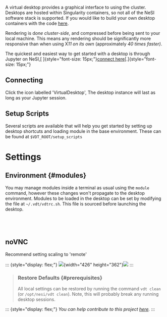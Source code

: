 A virtual desktop provides a graphical interface to using the cluster.
Desktops are hosted within Singularity containers, so not all of the
NeSI software stack is supported. If you would like to build your own
desktop containers with the code
[here](https://github.com/nesi/nesi-singularity-recipes).

Rendering is d<dfn class="dictionary-of-numbers">one cluster-side</dfn>,
and compressed before being sent to your local machine. This means any
rendering should be significantly more responsive than when using
X<dfn class="dictionary-of-numbers">11 on its own </dfn>(approximately
<dfn class="dictionary-of-numbers">40 times faster)</dfn>.

The quickest and easiest way to get started with a desktop is through
Jupyter on NeSI,[ ]{style="font-size: 15px;"}[connect
here](https://jupyter.nesi.org.nz/)[.]{style="font-size: 15px;"}

## Connecting

Click the icon labelled \'VirtualDesktop\', The desktop instance will
last as long as your Jupyter session.

## Setup Scripts

Several scripts are available that will help you get started by setting
up desktop shortcuts and loading module in the base environment. These
can be found at `$VDT_ROOT/setup_scripts`

# Settings

## Environment {#modules}

You may manage modules inside a terminal as usual using the `module`
command, however these changes won\'t propagate to the desktop
environment. Modules to be loaded in the desktop can be set by modifying
the file at `~/.vdt/vdtrc.sh`. This file is sourced before launching the
desktop.

##  

## noVNC

Recommend setting scaling to \'remote\'

::: {style="display: flex;"}
![](https://support.nesi.org.nz/hc/article_attachments/360004678036/fig1.svg){width="426"
height="362"}![](https://support.nesi.org.nz/hc/article_attachments/360005192376/VirtualScaling.png)
:::

> ### Restore Defaults {#prerequisites}
>
> All local settings can be restored by running the command `vdt clean`
> (or `/opt/nesi/vdt clean`). Note, this will probably break any running
> desktop sessions.

::: {style="display: flex;"}
*You can help contribute to this
project [here](https://github.com/nesi/nesi-virtual-desktops/projects/1).*
:::

<!--
<table style="height:190px;width:722px;display:none">
  <tbody>
    <tr>
      <td style="width:47px">&nbsp;Desktop</td>
      <td style="width:272.122px">&nbsp;command</td>
      <td style="width:143.878px">Working</td>
      <td style="width:138px">OS</td>
      <td style="width:62px">Desktop</td>
    </tr>
    <tr>
      <td style="width:47px">eng_dev</td>
      <td style="width:272.122px">
        <code>/opt/nesi/vdt/run&nbsp;eng_dev &lt;port&gt;</code>
      </td>
      <td style="width:143.878px">
        <p>
          ABAQUS<br>
          ANSYS<br>
          MATLAB<br>
          COMSOL
        </p>
      </td>
      <td style="width:138px">Centos7</td>
      <td style="width:62px">xfce</td>
    </tr>
    <tr>
      <td style="width:47px">default</td>
      <td style="width:272.122px">
        <code>/opt/nesi/vdt/run&nbsp;default &lt;port&gt;</code>
      </td>
      <td style="width:143.878px">
        <p>&nbsp;</p>
      </td>
      <td style="width:138px">Centos7</td>
      <td style="width:62px">xfce</td>
    </tr>
  </tbody>
</table>
-->
